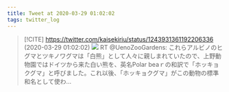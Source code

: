 ```yaml
---
title: Tweet at 2020-03-29 01:02:02
tags: twitter_log
---
```


> [!CITE] https://twitter.com/kaisekiriu/status/1243931361192206336 (2020-03-29 01:02:02)
> ![](https://twitter.com/kaisekiriu/status/1243931361192206336)
> RT @UenoZooGardens: これらアルビノのヒグマとツキノワグマは「白熊」として人々に親しまれていたので、上野動物園ではドイツから来た白い熊を、英名Polar beaｒの和訳で「ホッキョクグマ」と呼びました。これ以後、「ホッキョクグマ」がこの動物の標準和名として使わ…
